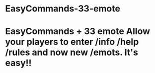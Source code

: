 # EasyCommands-33-emote
# EasyCommands + 33 emote Allow your players to enter /info /help /rules and now new /emots. It's easy!!

